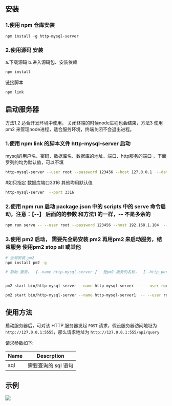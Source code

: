 ## 安装

### 1.使用 npm 仓库安装
```
npm install -g http-mysql-server
```
### 2.使用源码 安装

a.下载源码
b.进入源码包、安装依赖 
```bash
npm install
```
链接脚本

```bash
npm link

```

## 启动服务器
方法1.2 适合开发环境中使用， 关闭终端的时候node进程也会结束，方法3 使用pm2 来管理node进程，适合服务环境，终端关闭不会退出进程。

### 1.使用 npm link 的脚本文件 http-mysql-server 启动

mysql的用户名、密码、数据库名、数据库的地址、端口、http服务的端口 ，下面罗列的均为默认值，可以不填

```bash
http-mysql-server --user root --password 123456 --host 127.0.0.1  --database test --port 3306 --http_port 5555
```
#如只指定 数据库端口3316  其他均用默认值

```bash
http-mysql-server  --port 3316 
```
### 2.使用 npm run 启动 package.json 中的 scripts 中的 serve 命令启动，注意：【--】 后面的的参数 和方法1 的一样，-- 不是多余的

```bash
npm run serve -- --user root --password 123456 --host 192.168.1.104  --database hy --port 3306 --http_port 5556
```
### 3.使用 pm2 启动， 需要先全局安装 pm2 再用pm2 来启动服务，结束服务 使用pm2 stop all 或其他

```bash
# 全局安装 pm2
npm install pm2 -g   

# 启动 服务， 【--name http-mysql-server 】  是pm2 服务的名称， 【--http_port 5556】 监听端口，可以同时修改这两个，在一台服务器上启动两个服务  


pm2 start bin/http-mysql-server --name http-mysql-server  -- --user root --password 123456 --host 192.168.1.104  --database hy --port 3306 --http_port 5556

pm2 start bin/http-mysql-server --name http-mysql-server1  -- --user root --password 123456 --host 192.168.1.104  --database hy --port 3306 --http_port 5557

```


## 使用方法

启动服务器后，可对该 HTTP 服务器发起 `POST` 请求，假设服务器访问地址为 `http://127.0.0.1:5555`，那么请求地址为 `http://127.0.0.1:555/api/query`

请求参数如下:

|Name|Descrption|
|------|-------|
|sql|需要查询的 sql 语句|

## 示例

![](https://ws1.sinaimg.cn/large/006tCP9Lly1frk4kc305cj31ne0vuaec.jpg)
